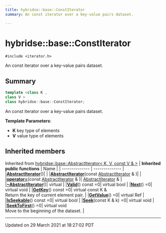 ```yaml
---
title: hybridse::base::ConstIterator
summary: An const iterator over a key-value pairs dataset. 

---
```

# hybridse::base::ConstIterator



`#include <iterator.h>`

An const iterator over a key-value pairs dataset. 
## Summary

```cpp
template <class K ,
class V >
class hybridse::base::ConstIterator;
```
An const iterator over a key-value pairs dataset. 

**Template Parameters**: 

  * **K** key type of elements 
  * **V** value type of elements 

## Inherited members
Inherited from [hybridse::base::AbstractIterator< K, V, const V & >](/hybridse/usage/api/c++/Classes/classhybridse_1_1base_1_1_abstract_iterator.md)
| **Inherited public functions** | Name           |
| -------------- | -------------- |
|**[AbstractIterator](/hybridse/usage/api/c++/Classes/classhybridse_1_1base_1_1_abstract_iterator.md#function-abstractiterator)**()|  |
|**[AbstractIterator](/hybridse/usage/api/c++/Classes/classhybridse_1_1base_1_1_abstract_iterator.md#function-abstractiterator)**(const [AbstractIterator](/hybridse/usage/api/c++/Classes/classhybridse_1_1base_1_1_abstract_iterator.md) & )|  |
|**[operator=](/hybridse/usage/api/c++/Classes/classhybridse_1_1base_1_1_abstract_iterator.md#function-operator=)**(const [AbstractIterator](/hybridse/usage/api/c++/Classes/classhybridse_1_1base_1_1_abstract_iterator.md) & )| [AbstractIterator](/hybridse/usage/api/c++/Classes/classhybridse_1_1base_1_1_abstract_iterator.md) &  |
|**[~AbstractIterator](/hybridse/usage/api/c++/Classes/classhybridse_1_1base_1_1_abstract_iterator.md#function-~abstractiterator)**()| virtual  |
|**[Valid](/hybridse/usage/api/c++/Classes/classhybridse_1_1base_1_1_abstract_iterator.md#function-valid)**() const =0| virtual bool  |
|**[Next](/hybridse/usage/api/c++/Classes/classhybridse_1_1base_1_1_abstract_iterator.md#function-next)**() =0| virtual void  |
|**[GetKey](/hybridse/usage/api/c++/Classes/classhybridse_1_1base_1_1_abstract_iterator.md#function-getkey)**() const =0| virtual const K & <br>Return the key of current element pair.  |
|**[GetValue](/hybridse/usage/api/c++/Classes/classhybridse_1_1base_1_1_abstract_iterator.md#function-getvalue)**() =0| virtual Ref  |
|**[IsSeekable](/hybridse/usage/api/c++/Classes/classhybridse_1_1base_1_1_abstract_iterator.md#function-isseekable)**() const =0| virtual bool  |
|**[Seek](/hybridse/usage/api/c++/Classes/classhybridse_1_1base_1_1_abstract_iterator.md#function-seek)**(const K & k) =0| virtual void  |
|**[SeekToFirst](/hybridse/usage/api/c++/Classes/classhybridse_1_1base_1_1_abstract_iterator.md#function-seektofirst)**() =0| virtual void <br>Move to the beginning of the dataset.  |


-------------------------------

Updated on 29 March 2021 at 18:27:02 PDT